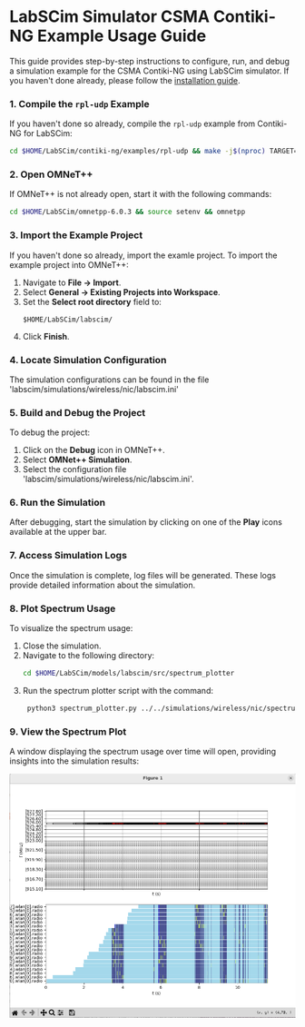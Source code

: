 # LabSCim Simulator CSMA Contiki-NG Example Usage Guide

This guide provides step-by-step instructions to configure, run, and debug a simulation example for the CSMA Contiki-NG using LabSCim simulator. If you haven't done already, please follow the [installation guide](INSTALLATION.md).

### 1. Compile the `rpl-udp` Example
If you haven't done so already, compile the `rpl-udp` example from Contiki-NG for LabSCim:
```bash
cd $HOME/LabSCim/contiki-ng/examples/rpl-udp && make -j$(nproc) TARGET=labscim
```

### 2. Open OMNeT++
If OMNeT++ is not already open, start it with the following commands:
```bash
cd $HOME/LabSCim/omnetpp-6.0.3 && source setenv && omnetpp
```

### 3. Import the Example Project
If you haven't done so already, import the examle project.
To import the example project into OMNeT++:
1. Navigate to **File -> Import**.
2. Select **General -> Existing Projects into Workspace**.
3. Set the **Select root directory** field to:
   ```
   $HOME/LabSCim/labscim/
   ```
4. Click **Finish**.

### 4. Locate Simulation Configuration
The simulation configurations can be found in the file 'labscim/simulations/wireless/nic/labscim.ini'

### 5. Build and Debug the Project
To debug the project:
1. Click on the **Debug** icon in OMNeT++.
2. Select **OMNet++ Simulation**.
3. Select the configuration file 'labscim/simulations/wireless/nic/labscim.ini'.

### 6. Run the Simulation
After debugging, start the simulation by clicking on one of the **Play** icons available at the upper bar.

### 7. Access Simulation Logs
Once the simulation is complete, log files will be generated. These logs provide detailed information about the simulation.

### 8. Plot Spectrum Usage
To visualize the spectrum usage:
1. Close the simulation.
2. Navigate to the following directory:
   ```bash
   cd $HOME/LabSCim/models/labscim/src/spectrum_plotter
   ```
3. Run the spectrum plotter script with the command:
   ```bash
    python3 spectrum_plotter.py ../../simulations/wireless/nic/spectrumUsageLog.txt
   ```

### 9. View the Spectrum Plot
A window displaying the spectrum usage over time will open, providing insights into the simulation results:

![Spectrum Plot](images/spectrum.png "Spectrum Plot")

